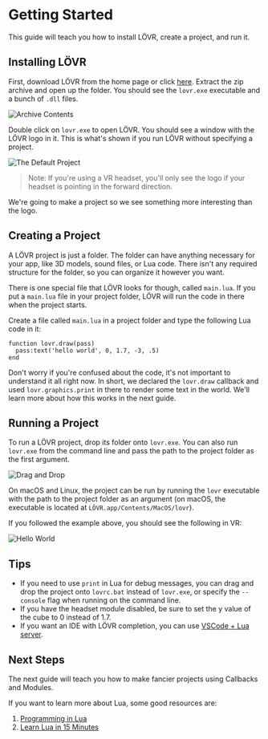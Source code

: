 Getting Started
===

This guide will teach you how to install LÖVR, create a project, and run it.

Installing LÖVR
---

First, download LÖVR from the home page or click [here](https://lovr.org/download).  Extract the
zip archive and open up the folder.  You should see the `lovr.exe` executable and a bunch of `.dll`
files.

![Archive Contents](https://lovr.org/static/img/dlls.png)

Double click on `lovr.exe` to open LÖVR.  You should see a window with the LÖVR logo in it.  This is
what's shown if you run LÖVR without specifying a project.

![The Default Project](https://lovr.org/static/img/defaultProject.png)

> Note: If you're using a VR headset, you'll only see the logo if your headset is pointing in the
> forward direction.

We're going to make a project so we see something more interesting than the logo.

Creating a Project
---

A LÖVR project is just a folder.  The folder can have anything necessary for your app, like 3D
models, sound files, or Lua code.  There isn't any required structure for the folder, so you can
organize it however you want.

There is one special file that LÖVR looks for though, called `main.lua`.  If you put a `main.lua`
file in your project folder, LÖVR will run the code in there when the project starts.

Create a file called `main.lua` in a project folder and type the following Lua code in it:

```
function lovr.draw(pass)
  pass:text('hello world', 0, 1.7, -3, .5)
end
```

Don't worry if you're confused about the code, it's not important to understand it all right now.
In short, we declared the `lovr.draw` callback and used `lovr.graphics.print` in there to render
some text in the world.  We'll learn more about how this works in the next guide.

Running a Project
---

To run a LÖVR project, drop its folder onto `lovr.exe`.  You can also run `lovr.exe` from the
command line and pass the path to the project folder as the first argument.

![Drag and Drop](https://lovr.org/static/img/dragonDrop.png)

On macOS and Linux, the project can be run by running the `lovr` executable with the path to the
project folder as an argument (on macOS, the executable is located at
`LÖVR.app/Contents/MacOS/lovr`).

If you followed the example above, you should see the following in VR:

![Hello World](https://lovr.org/static/img/helloWorld.png)

Tips
---

- If you need to use `print` in Lua for debug messages, you can drag and drop the project onto
  `lovrc.bat` instead of `lovr.exe`, or specify the `--console` flag when running on the command
  line.
- If you have the headset module disabled, be sure to set the y value of the cube to 0 instead of
  1.7.
- If you want an IDE with LÖVR completion, you can use [VSCode + Lua server](https://gist.github.com/ussaohelcim/9eca6eaa903eefff07b4f3e2019de915).

Next Steps
---

The next guide will teach you how to make fancier projects using <a data-key="Callbacks_and_Modules">Callbacks and Modules</a>.

If you want to learn more about Lua, some good resources are:

1. [Programming in Lua](https://www.lua.org/pil/contents.html)
2. [Learn Lua in 15 Minutes](http://tylerneylon.com/a/learn-lua/)
